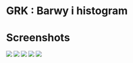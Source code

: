 # GRK : Barwy i histogram

# Screenshots
<img src="screenshots/print-screen1.png">
<img src="screenshots/print-screen2.png">
<img src="screenshots/print-screen3.png">
<img src="screenshots/print-screen4.png">
<img src="screenshots/print-screen5.png">
